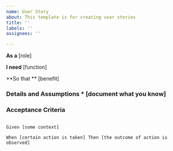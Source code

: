 ```yaml
---
name: User Story
about: This template is for creating user stories
title: ''
labels: ''
assignees: ''

---
```


**As a** [role]

**I need** [function]

**So that ** [benefit]

### Details and Assumptions * [document what you know]

### Acceptance Criteria

````gherkin

Given [some context]

When [certain action is taken] Then [the outcome of action is observed]
